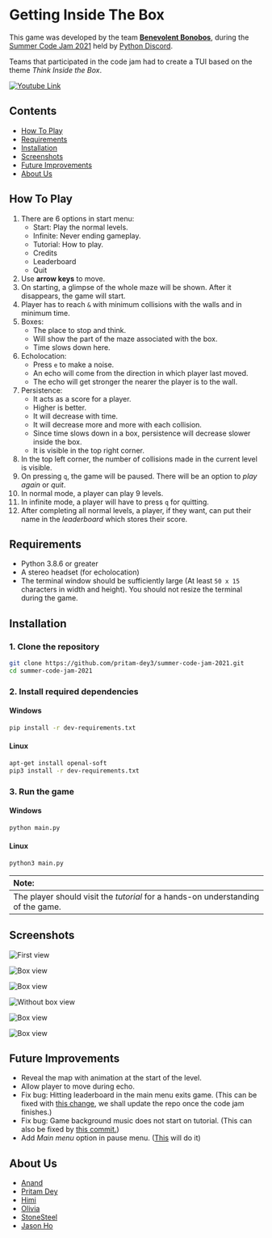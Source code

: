 # Getting Inside The Box

This game was developed by the team [**Benevolent Bonobos**](#About-Us), during the [Summer Code Jam 2021](https://pythondiscord.com/events/code-jams/8/) held by [Python Discord](https://discord.com/invite/python).

Teams that participated in the code jam had to create a TUI based on the theme _Think Inside the Box_.

[![Youtube Link](images/thumbnail.png)](http://www.youtube.com/watch?v=ERME3fjnfFE "Getting Inside The Box")


## Contents
- [How To Play](#how-to-play)
- [Requirements](#requirements)
- [Installation](#installation)
- [Screenshots](#screenshots)
- [Future Improvements](#future-improvements)
- [About Us](#about-us)


<!--- This can go now that How To Play covers everything
### Normal mode

- with 9 levels

### Infinite mode

- with infinite levels
- no ending
- press `q` to quit --->

## How To Play
<!-- Insert the tutorial we made in the game here?-->
<!-- The video goes here? -->
1. There are 6 options in start menu:
    - Start: Play the normal levels.
    - Infinite: Never ending gameplay.
    - Tutorial: How to play.
    - Credits
    - Leaderboard
    - Quit
2. Use **arrow keys** to move.
3. On starting, a glimpse of the whole maze will be shown. After it disappears, the game will start.
4. Player has to reach `&` with minimum collisions with the walls and in minimum time.
5. Boxes:
    - The place to stop and think.
    - Will show the part of the maze associated with the box.
    - Time slows down here.
6. Echolocation:
    - Press `e` to make a noise.
    - An echo will come from the direction in which player last moved.
    - The echo will get stronger the nearer the player is to the wall.
7. Persistence:
    - It acts as a score for a player.
    - Higher is better.
    - It will decrease with time.
    - It will decrease more and more with each collision.
    - Since time slows down in a box, persistence will decrease slower inside the box.
    - It is visible in the top right corner.
8. In the top left corner, the number of collisions made in the current level is visible.
9. On pressing `q`, the game will be paused. There will be an option to _play again_ or _quit_.
10. In normal mode, a player can play 9 levels.
11. In infinite mode, a player will have to press `q` for quitting.
12. After completing all normal levels, a player, if they want, can put their name in the _leaderboard_ which stores their score.

## Requirements

- Python 3.8.6 or greater
- A stereo headset (for echolocation)
- The terminal window should be sufficiently large (At least `50 x 15` characters in width and height). You should not resize the terminal during the game.

## Installation

### 1. Clone the repository

```sh
git clone https://github.com/pritam-dey3/summer-code-jam-2021.git
cd summer-code-jam-2021
```

### 2. Install required dependencies

#### Windows
<!-- Not sure about Mac-->
```sh
pip install -r dev-requirements.txt
```

#### Linux

```sh
apt-get install openal-soft
pip3 install -r dev-requirements.txt
```

### 3. Run the game

#### Windows

```sh
python main.py
```

#### Linux

```sh
python3 main.py
```
| Note: |
| :--- |
|The player should visit the _tutorial_ for a hands-on understanding of the game.|

## Screenshots

![First view](images/first_view.png)

![Box view](images/box_view.png)

![Box view](images/box_view3.png)

![Without box view](images/without_box.png)

![Box view](images/box_view2.png)

![Box view](images/gameplay.gif)

## Future Improvements


- Reveal the map with animation at the start of the level.
- Allow player to move during echo.
- Fix bug: Hitting leaderboard in the main menu exits game. (This can be fixed with [this change](https://github.com/pritam-dey3/summer-code-jam-2021/commit/64eb2852514e91749fe706433363a8941d290d6c), we shall update the repo once the code jam finishes.)
- Fix bug: Game background music does not start on tutorial. (This can also be fixed by [this commit.](https://github.com/pritam-dey3/summer-code-jam-2021/commit/a010bab5a2360cf26d99b25f5f185ef5a578b67d))
- Add _Main menu_ option in pause menu. ([This](https://github.com/pritam-dey3/summer-code-jam-2021/commit/3368968c668307b36278629b75b02433fca18592) will do it)

## About Us


<!--Add your own github link here-->
- [Anand](https://github.com/Anand1310)
- [Pritam Dey](https://github.com/pritam-dey3)
- [Himi](https://github.com/hizv)
- [Olivia](https://github.com/OliviaVespera)
- [StoneSteel](https://github.com/StoneSteel27)
- [Jason Ho](https://github.com/Jason11ookJJ)
